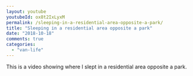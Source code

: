 ```yaml
---
layout: youtube
youtubeId: ox8t2IxLyxM
permalink: /sleeping-in-a-residential-area-opposite-a-park/
title: "Sleeping in a residential area opposite a park"
date: "2018-10-18"
comments: true
categories: 
  - "van-life"
---
```


This is a video showing where I slept in a residential area opposite a park.
